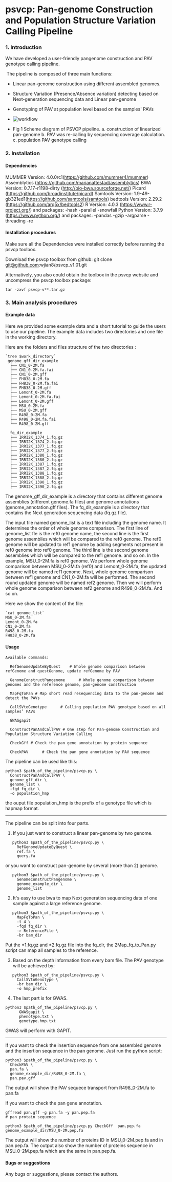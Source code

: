# psvcp: Pan-genome Construction and Population Structure Variation Calling Pipeline

### 1. Introduction

We have developed a user-friendly pangenome construction and PAV genotype calling pipeline.

​    The pipeline  is composed of three main functions:
* Linear pan-genome construction using different assembled genomes.

* Structure Variation (Presence/Absence variation) detecting based on Next-generation sequencing data and Linear pan-genome

* Genotyping of PAV at population level based on the samples' PAVs



* ![workflow](https://github.com/wjian8/psvcp_v1.01/tree/main/images/DiagramOfWworkflow.png)
* Fig 1 Scheme diagram of PSVCP pipeline. a. construction of linearized pan-genome
 b. PAV was re-calling by sequencing coverage calculation. c. population PAV genotype calling


### 2. Installation

#### Dependencies
MUMMER Version: 4.0.0rc1(https://github.com/mummer4/mummer)
Assemblytics (https://github.com/marianattestad/assemblytics)
BWA Version: 0.7.17-r1198-dirty (http://bio-bwa.sourceforge.net/)
Picard (https://github.com/broadinstitute/picard)
Samtools Version: 1.9-49-gb321ed1(https://github.com/samtools/samtools)
bedtools Version: 2.29.2 (https://github.com/arq5x/bedtools2)
R  Version: 4.0.3 (https://www.r-project.org/) and packages: 
    -hash
    -parallel
    -snowfall
Python Version: 3.7.9  (https://www.python.org/) and packages:
    -pandas
    -gzip
    -argparse
    -threading
    -re

#### Installation procedures

Make sure all the Dependencies were installed correctly before running the psvcp toolbox.

Download the psvcp toolbox from github: git clone git@github.com:wjian8/psvcp_v1.01.git


Alternatively, you also could obtain the toolbox in the psvcp website and uncompress the psvcp toolbox package:

```
tar -zxvf psvcp-v**.tar.gz
```

### 3. Main analysis procedures

#### Example data

Here we provided some example data and a short tutorial to guide the users to use our pipeline. The example data includes two directories and one file in the working directory.

Here are the folders and files structure of the two directories :

```
`tree $work_directory`
 genome_gff_dir_example
  ├── CN1_0-2M.fa
  ├── CN1_0-2M.fa.fai
  ├── CN1_0-2M.gff
  ├── FH838_0-2M.fa
  ├── FH838_0-2M.fa.fai
  ├── FH838_0-2M.gff
  ├── Lemont_0-2M.fa
  ├── Lemont_0-2M.fa.fai
  ├── Lemont_0-2M.gff
  ├── MSU_0-2M.fa
  ├── MSU_0-2M.gff
  ├── R498_0-2M.fa
  ├── R498_0-2M.fa.fai
  └── R498_0-2M.gff

  fq_dir_example
  ├── IRRI2K_1374_1.fq.gz
  ├── IRRI2K_1374_2.fq.gz
  ├── IRRI2K_1377_1.fq.gz
  ├── IRRI2K_1377_2.fq.gz
  ├── IRRI2K_1380_1.fq.gz
  ├── IRRI2K_1380_2.fq.gz
  ├── IRRI2K_1387_1.fq.gz
  ├── IRRI2K_1387_2.fq.gz
  ├── IRRI2K_1388_1.fq.gz
  ├── IRRI2K_1388_2.fq.gz
  ├── IRRI2K_1390_1.fq.gz
  ├── IRRI2K_1390_2.fq.gz
```



The genome_gff_dir_example is a directory that contains different genome assemblies (different genome.fa files) and genome annotations (genome_annotation.gff files). The fq_dir_example is a directory that contains the Next generation sequencing data (fq.gz file). 

The input file named genome_list is a text file including the genome name. It determines the order of whole genome comparison. The first line of genome_list fle is the ref0 genome name, the second line is the first genome assemblies which will be compared to the ref0 genome. The ref0 genome will be updated to ref1 genome by adding segments not present in ref0 genome into ref0 genome. The third line is the second genome assemblies which will be compared to the ref1 genome. and so on. In the example, MSU_0-2M.fa is ref0 genome. We perform whole genome comparison between MSU_0-2M.fa (ref0) and Lemont_0-2M.fa, the updated genome will be named ref1 genome. Next, whole genome comparison between ref1 genome and CN1_0-2M.fa will be performed. The second round updated genome will be named ref2 genome. Then we will perform whole genome comparison between ref2 genome and R498_0-2M.fa. And so on. 

Here we show the content of the file:

```
`cat genome_list`
MSU_0-2M.fa
Lemont_0-2M.fa
CN1_0-2M.fa
R498_0-2M.fa
FH838_0-2M.fa
```



#### Usage

```
Available commands:

  RefGenomeUpdateByQuest    # Whole genome comparison between refGenome and questGenome, update refGenome by PAV

  GenomeConstructPangenome      # Whole genome comparison between genomes and the reference genome, pan-genome construction

  MapFqToPan # Map short read resequencing data to the pan-genome and detect the PAVs

  CallSVtoGenotype      # Calling population PAV genotype based on all samples’ PAVs

  GWASgapit    

  ConstructPanAndCallPAV # One step for Pan-genome Construction and Population Structure Variation Calling

  CheckGff # Check the pan gene annotation by protein sequence

  CheckPAV      # Check the pan gene annotation by PAV sequence
```

The pipeline can be used like this:

```
python3 $path_of_the_pipeline/psvcp.py \
  ConstructPanAndCallPAV \
  genome_gff_dir \
  genome_list \
  -fqd fq_dir \
  -o population_hmp
```

the ouput file population_hmp is the prefix of a genotype file which is hapmap format.

---

The pipeline can be split into four parts.

1. If you just want to construct a linear pan-genome by two genome.

```
   python3 $path_of_the_pipeline/psvcp.py \
     RefGenomeUpdateByQuest \
     ref.fa \
     query.fa
```

   or you want to construct pan-genome by several (more than 2) genome.

```
   python3 $path_of_the_pipeline/psvcp.py \
     GenomeConstructPangenome \
     genome_example_dir \
     genome_list
```

   

2. It's easy to use bwa to map Next generation sequencing data of one sample against a large reference genome.

```
   python3 $path_of_the_pipeline/psvcp.py \
     MapFqToPan \
     -t 4 \
     -fqd fq_dir \
     -r ReferenceFile \
     -br bam_dir
```

   Put the *1.fq.gz and *2.fq.gz file into the fq_dir, the 2Map_fq_to_Pan.py script can map all samples to the reference.

3. Based on the depth information from every bam file. The PAV genotype will be achieved by:

```
   python3 $path_of_the_pipeline/psvcp.py \
     CallSVtoGenotype \
     -br bam_dir \
     -o hmp_prefix
```

4. The last part is for GWAS. 

```
python3 $path_of_the_pipeline/psvcp.py \
      GWASgapit \
      phenotype.txt \
      genotype.hmp.txt
```
GWAS will perform with GAPIT.

---

If you want to check the insertion sequence from one assembled genome and the insertion sequence in the pan genome. Just run the python script:

```
python3 $path_of_the_pipeline/psvcp.py \
  CheckPAV \
  pan.fa \
  genome_example_dir/R498_0-2M.fa \
  pan.pav.gff
```


The output will show the PAV sequece transport from R498_0-2M.fa to pan.fa

If you want to check the pan gene annotation.

```
gffread pan.gff -g pan.fa -y pan.pep.fa 
# pan protain sequence
```

```
python3 $path_of_the_pipeline/psvcp.py CheckGff  pan.pep.fa genome_example_dir/MSU_0-2M.pep.fa 
```


The output will show the number of proteins ID in MSU_0-2M.pep.fa and in pan.pep.fa. The output also show the number of proteins sequence in  MSU_0-2M.pep.fa which are the same in pan.pep.fa.

#### Bugs or suggestions
Any bugs or suggestions, please contact the authors.